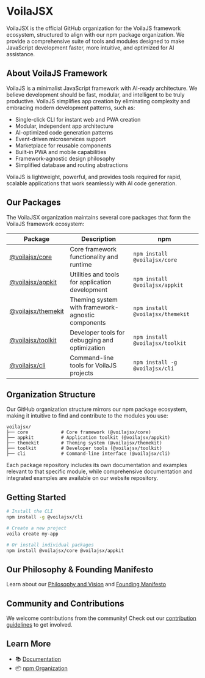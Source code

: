 # VoilaJSX

VoilaJSX is the official GitHub organization for the VoilaJS framework ecosystem, structured to align with our npm package organization. We provide a comprehensive suite of tools and modules designed to make JavaScript development faster, more intuitive, and optimized for AI assistance.

## About VoilaJS Framework

VoilaJS is a minimalist JavaScript framework with AI-ready architecture. We believe development should be fast, modular, and intelligent to be truly productive. VoilaJS simplifies app creation by eliminating complexity and embracing modern development patterns, such as:

- Single-click CLI for instant web and PWA creation
- Modular, independent app architecture
- AI-optimized code generation patterns
- Event-driven microservices support
- Marketplace for reusable components
- Built-in PWA and mobile capabilities
- Framework-agnostic design philosophy
- Simplified database and routing abstractions

VoilaJS is lightweight, powerful, and provides tools required for rapid, scalable applications that work seamlessly with AI code generation.

## Our Packages

The VoilaJSX organization maintains several core packages that form the VoilaJS framework ecosystem:

| Package                                                    | Description                                       | npm                              |
| ---------------------------------------------------------- | ------------------------------------------------- | -------------------------------- |
| [@voilajsx/core](https://github.com/voilajsx/core)         | Core framework functionality and runtime          | `npm install @voilajsx/core`     |
| [@voilajsx/appkit](https://github.com/voilajsx/appkit)     | Utilities and tools for application development   | `npm install @voilajsx/appkit`   |
| [@voilajsx/themekit](https://github.com/voilajsx/themekit) | Theming system with framework-agnostic components | `npm install @voilajsx/themekit` |
| [@voilajsx/toolkit](https://github.com/voilajsx/toolkit)   | Developer tools for debugging and optimization    | `npm install @voilajsx/toolkit`  |
| [@voilajsx/cli](https://github.com/voilajsx/cli)           | Command-line tools for VoilaJS projects           | `npm install -g @voilajsx/cli`   |

## Organization Structure

Our GitHub organization structure mirrors our npm package ecosystem, making it intuitive to find and contribute to the modules you use:

```
voilajsx/
├── core            # Core framework (@voilajsx/core)
├── appkit          # Application toolkit (@voilajsx/appkit)
├── themekit        # Theming system (@voilajsx/themekit)
├── toolkit         # Developer tools (@voilajsx/toolkit)
├── cli             # Command-line interface (@voilajsx/cli)
```

Each package repository includes its own documentation and examples relevant to that specific module, while comprehensive documentation and integrated examples are available on our website repository.

## Getting Started

```bash
# Install the CLI
npm install -g @voilajsx/cli

# Create a new project
voila create my-app

# Or install individual packages
npm install @voilajsx/core @voilajsx/appkit
```

## Our Philosophy & Founding Manifesto

Learn about our [Philosophy and Vision](https://github.com/voilajsx/.github/blob/main/PHILOSOPHY.md) and [Founding Manifesto](https://github.com/voilajsx/.github/blob/main/FOUNDING-MANIFESTO.md)

## Community and Contributions

We welcome contributions from the community! Check out our [contribution guidelines](https://github.com/voilajsx/.github/blob/main/CONTRIBUTING.md) to get involved.

## Learn More

- 📚 [Documentation](https://voilajs.com/docs)
- 📦 [npm Organization](https://www.npmjs.com/org/voilajsx)
